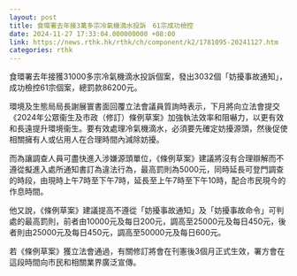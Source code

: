 ```yaml
---
layout: post
title: 食環署去年接3萬多宗冷氣機滴水投訴　61宗成功檢控
date: 2024-11-27 17:33:04.000000000 +08:00
link: https://news.rthk.hk/rthk/ch/component/k2/1781095-20241127.htm
categories: rthk
---
```


食環署去年接獲31000多宗冷氣機滴水投訴個案，發出3032個「妨擾事故通知」，成功檢控61宗個案，總罰款86200元。

環境及生態局局長謝展寰書面回覆立法會議員質詢時表示，下月將向立法會提交《2024年公眾衞生及市政（修訂）條例草案》加強執法效率和阻嚇力，以更有效和長遠提升環境衞生。要有效處理冷氣機滴水，必須要先確定妨擾源頭，然後促使相關擁有人或佔用人在合理時間內減除妨擾。

而為讓調查人員可盡快進入涉嫌源頭單位，《條例草案》建議將沒有合理辯解而不遵從擬進入處所通知書訂為違法行為，最高罰則為5000元，同時延長可登門調查的時段，由現時上午7時至下午7時，延長至上午7時至下午10時，配合市民現今的作息時間。

他又說，《條例草案》建議提高不遵從「妨擾事故通知」及「妨擾事故命令」可判處的最高罰則，前者由10000元及每日200元，調高至25000元及每日450元，後者則由25000元及每日450元，調高至50000元及每日600元。

若《條例草案》獲立法會通過，有關修訂將會在刊憲後3個月正式生效，署方會在這段時間向市民和相關業界廣泛宣傳。
